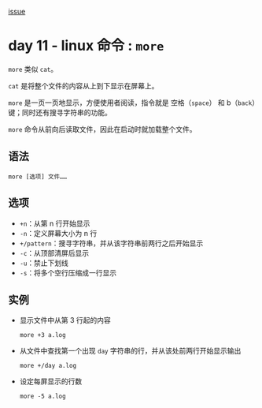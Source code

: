 [issue](https://github.com/hoperyy/blog/issues/80)

# day 11 - linux 命令 : `more`

`more` 类似 `cat`。

`cat` 是将整个文件的内容从上到下显示在屏幕上。

`more` 是一页一页地显示，方便使用者阅读，指令就是 空格（`space`） 和 b（`back`）键；同时还有搜寻字符串的功能。

`more` 命令从前向后读取文件，因此在启动时就加载整个文件。

## 语法

```
more [选项] 文件……
```

## 选项
    
+   `+n`：从第 n 行开始显示
+   `-n`：定义屏幕大小为 n 行
+   `+/pattern`：搜寻字符串，并从该字符串前两行之后开始显示
+   `-c`：从顶部清屏后显示
+   `-u`：禁止下划线
+   `-s`：将多个空行压缩成一行显示
        
## 实例

+   显示文件中从第 3 行起的内容

    `more +3 a.log`
    
+   从文件中查找第一个出现 `day` 字符串的行，并从该处前两行开始显示输出

    `more +/day a.log`
    
+   设定每屏显示的行数

    `more -5 a.log`
    



